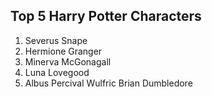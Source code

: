 ## Top 5 Harry Potter Characters
1. Severus Snape
2. Hermione Granger
3. Minerva McGonagall
4. Luna Lovegood
5. Albus Percival Wulfric Brian Dumbledore